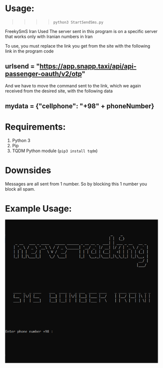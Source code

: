 # Usage:

>>>>`python3 StartSendSms.py`



FreekySmS Iran Used
 The server sent in this program is on a specific server that works only with Iranian numbers in Iran

 To use, you must replace the link you get from the site with the following link in the program code

## urlsend = "https://app.snapp.taxi/api/api-passenger-oauth/v2/otp"

 And we have to move the command sent to the link, which we again received from the desired site, with the following data

##  mydata = {"cellphone": "+98" + phoneNumber}
 


# Requirements:

1. Python 3
2. Pip
3. TQDM Python module (`pip3 install tqdm`)




# Downsides

Messages are all sent from 1 number. So by blocking this 1 number you block all spam.

# Example Usage:

![](/pic/test.jpg)






